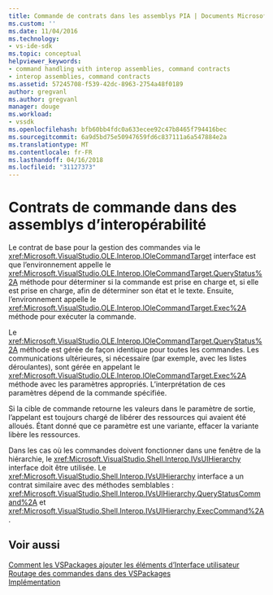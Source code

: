 ```yaml
---
title: Commande de contrats dans les assemblys PIA | Documents Microsoft
ms.custom: ''
ms.date: 11/04/2016
ms.technology:
- vs-ide-sdk
ms.topic: conceptual
helpviewer_keywords:
- command handling with interop assemblies, command contracts
- interop assemblies, command contracts
ms.assetid: 57245708-f539-42dc-8963-2754a48f0189
author: gregvanl
ms.author: gregvanl
manager: douge
ms.workload:
- vssdk
ms.openlocfilehash: bfb60bb4fdc0a633ecee92c47b8465f794416bec
ms.sourcegitcommit: 6a9d5bd75e50947659fd6c837111a6a547884e2a
ms.translationtype: MT
ms.contentlocale: fr-FR
ms.lasthandoff: 04/16/2018
ms.locfileid: "31127373"
---
```

# <a name="command-contracts-in-interop-assemblies"></a>Contrats de commande dans des assemblys d’interopérabilité
Le contrat de base pour la gestion des commandes via le <xref:Microsoft.VisualStudio.OLE.Interop.IOleCommandTarget> interface est que l’environnement appelle le <xref:Microsoft.VisualStudio.OLE.Interop.IOleCommandTarget.QueryStatus%2A> méthode pour déterminer si la commande est prise en charge et, si elle est prise en charge, afin de déterminer son état et le texte. Ensuite, l’environnement appelle le <xref:Microsoft.VisualStudio.OLE.Interop.IOleCommandTarget.Exec%2A> méthode pour exécuter la commande.  
  
 Le <xref:Microsoft.VisualStudio.OLE.Interop.IOleCommandTarget.QueryStatus%2A> méthode est gérée de façon identique pour toutes les commandes. Les communications ultérieures, si nécessaire (par exemple, avec les listes déroulantes), sont gérée en appelant le <xref:Microsoft.VisualStudio.OLE.Interop.IOleCommandTarget.Exec%2A> méthode avec les paramètres appropriés. L’interprétation de ces paramètres dépend de la commande spécifiée.  
  
 Si la cible de commande retourne les valeurs dans le paramètre de sortie, l’appelant est toujours chargé de libérer des ressources qui avaient été alloués. Étant donné que ce paramètre est une variante, effacer la variante libère les ressources.  
  
 Dans les cas où les commandes doivent fonctionner dans une fenêtre de la hiérarchie, le <xref:Microsoft.VisualStudio.Shell.Interop.IVsUIHierarchy> interface doit être utilisée. Le <xref:Microsoft.VisualStudio.Shell.Interop.IVsUIHierarchy> interface a un contrat similaire avec des méthodes semblables : <xref:Microsoft.VisualStudio.Shell.Interop.IVsUIHierarchy.QueryStatusCommand%2A> et <xref:Microsoft.VisualStudio.Shell.Interop.IVsUIHierarchy.ExecCommand%2A>.  
  
## <a name="see-also"></a>Voir aussi  
 [Comment les VSPackages ajouter les éléments d’Interface utilisateur](../../extensibility/internals/how-vspackages-add-user-interface-elements.md)   
 [Routage des commandes dans des VSPackages](../../extensibility/internals/command-routing-in-vspackages.md)   
 [Implémentation](../../extensibility/internals/command-implementation.md)